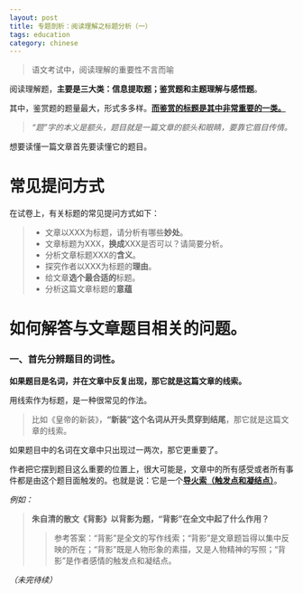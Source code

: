 ```yaml
---
layout: post
title: 专题剖析：阅读理解之标题分析（一）
tags: education
category: chinese
---
```


> 语文考试中，阅读理解的重要性不言而喻

阅读理解题，**主要是三大类：信息提取题；鉴赏题和主题理解与感悟题**。

其中，鉴赏题的题量最大，形式多多样。<u>**而鉴赏的标题是其中非常重要的一类。**</u>

> *“题”字的本义是额头，题目就是一篇文章的额头和眼睛，要靠它眉目传情。*

想要读懂一篇文章首先要读懂它的题目。


# 常见提问方式

在试卷上，有关标题的常见提问方式如下：

> - 文章以XXX为标题，请分析有哪些**妙处**。
> - 文章标题为XXX，**换成**XXX是否可以？请简要分析。
> - 分析文章标题XXX的**含义**。
> - 探究作者以XXX为标题的**理由**。
> - 给文章**选个最合适的**标题。
> - 分析这篇文章标题的**意蕴**

# 如何解答与文章题目相关的问题。

### 一、首先分辨题目的词性。

**如果题目是名词，并在文章中反复出现，那它就是这篇文章的线索。**

用线索作为标题，是一种很常见的作法。

> 比如《皇帝的新装》，**“新装”这个名词从开头贯穿到结尾**，那它就是这篇文章的线索。

如果题目中的名词在文章中只出现过一两次，那它更重要了。

作者把它摆到题目这么重要的位置上，很大可能是，文章中的所有感受或者所有事件都是由这个题目面触发的。也就是说：它是一个<u>**导火索（触发点和凝结点）**</u>。

*例如：*

> **朱自清的散文《背影》以背影为题，“背影”在全文中起了什么作用？**
> 
>> 参考答案：“背影”是全文的写作线索；“背影”是文章题旨得以集中反映的所在；“背影”既是人物形象的素描，又是人物精神的写照；“背影”是作者感情的触发点和凝结点。

*（未完待续）*